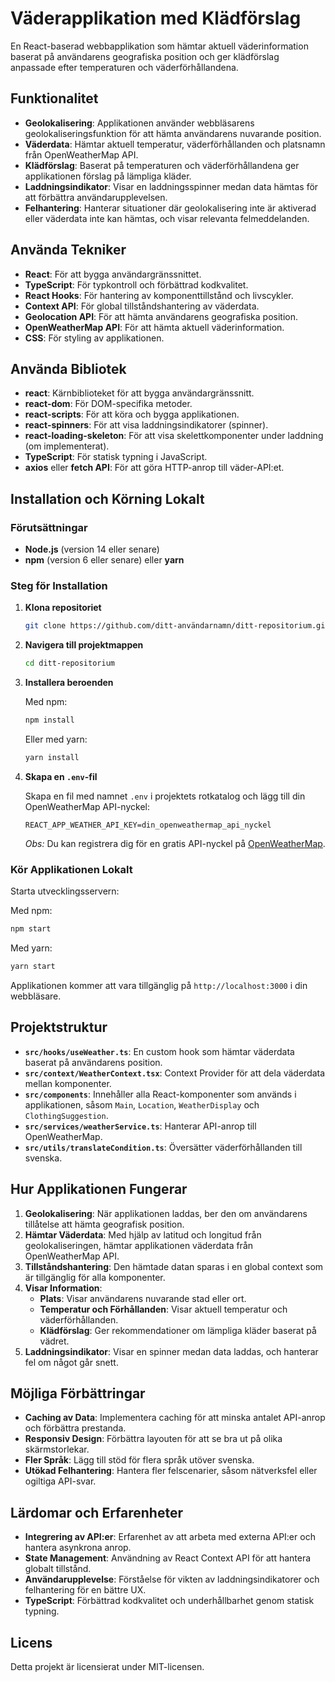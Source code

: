 # Väderapplikation med Klädförslag

En React-baserad webbapplikation som hämtar aktuell väderinformation baserat på användarens geografiska position och ger klädförslag anpassade efter temperaturen och väderförhållandena.

## Funktionalitet

- **Geolokalisering**: Applikationen använder webbläsarens geolokaliseringsfunktion för att hämta användarens nuvarande position.
- **Väderdata**: Hämtar aktuell temperatur, väderförhållanden och platsnamn från OpenWeatherMap API.
- **Klädförslag**: Baserat på temperaturen och väderförhållandena ger applikationen förslag på lämpliga kläder.
- **Laddningsindikator**: Visar en laddningsspinner medan data hämtas för att förbättra användarupplevelsen.
- **Felhantering**: Hanterar situationer där geolokalisering inte är aktiverad eller väderdata inte kan hämtas, och visar relevanta felmeddelanden.

## Använda Tekniker

- **React**: För att bygga användargränssnittet.
- **TypeScript**: För typkontroll och förbättrad kodkvalitet.
- **React Hooks**: För hantering av komponenttillstånd och livscykler.
- **Context API**: För global tillståndshantering av väderdata.
- **Geolocation API**: För att hämta användarens geografiska position.
- **OpenWeatherMap API**: För att hämta aktuell väderinformation.
- **CSS**: För styling av applikationen.

## Använda Bibliotek

- **react**: Kärnbiblioteket för att bygga användargränssnitt.
- **react-dom**: För DOM-specifika metoder.
- **react-scripts**: För att köra och bygga applikationen.
- **react-spinners**: För att visa laddningsindikatorer (spinner).
- **react-loading-skeleton**: För att visa skelettkomponenter under laddning (om implementerat).
- **TypeScript**: För statisk typning i JavaScript.
- **axios** eller **fetch API**: För att göra HTTP-anrop till väder-API:et.

## Installation och Körning Lokalt

### Förutsättningar

- **Node.js** (version 14 eller senare)
- **npm** (version 6 eller senare) eller **yarn**

### Steg för Installation

1. **Klona repositoriet**

   ```bash
   git clone https://github.com/ditt-användarnamn/ditt-repositorium.git
   ```

2. **Navigera till projektmappen**

   ```bash
   cd ditt-repositorium
   ```

3. **Installera beroenden**

   Med npm:

   ```bash
   npm install
   ```

   Eller med yarn:

   ```bash
   yarn install
   ```

4. **Skapa en `.env`-fil**

   Skapa en fil med namnet `.env` i projektets rotkatalog och lägg till din OpenWeatherMap API-nyckel:

   ```
   REACT_APP_WEATHER_API_KEY=din_openweathermap_api_nyckel
   ```

   *Obs:* Du kan registrera dig för en gratis API-nyckel på [OpenWeatherMap](https://openweathermap.org/api).

### Kör Applikationen Lokalt

Starta utvecklingsservern:

Med npm:

```bash
npm start
```

Med yarn:

```bash
yarn start
```

Applikationen kommer att vara tillgänglig på `http://localhost:3000` i din webbläsare.

## Projektstruktur

- **`src/hooks/useWeather.ts`**: En custom hook som hämtar väderdata baserat på användarens position.
- **`src/context/WeatherContext.tsx`**: Context Provider för att dela väderdata mellan komponenter.
- **`src/components`**: Innehåller alla React-komponenter som används i applikationen, såsom `Main`, `Location`, `WeatherDisplay` och `ClothingSuggestion`.
- **`src/services/weatherService.ts`**: Hanterar API-anrop till OpenWeatherMap.
- **`src/utils/translateCondition.ts`**: Översätter väderförhållanden till svenska.

## Hur Applikationen Fungerar

1. **Geolokalisering**: När applikationen laddas, ber den om användarens tillåtelse att hämta geografisk position.
2. **Hämtar Väderdata**: Med hjälp av latitud och longitud från geolokaliseringen, hämtar applikationen väderdata från OpenWeatherMap API.
3. **Tillståndshantering**: Den hämtade datan sparas i en global context som är tillgänglig för alla komponenter.
4. **Visar Information**:
   - **Plats**: Visar användarens nuvarande stad eller ort.
   - **Temperatur och Förhållanden**: Visar aktuell temperatur och väderförhållanden.
   - **Klädförslag**: Ger rekommendationer om lämpliga kläder baserat på vädret.
5. **Laddningsindikator**: Visar en spinner medan data laddas, och hanterar fel om något går snett.

## Möjliga Förbättringar

- **Caching av Data**: Implementera caching för att minska antalet API-anrop och förbättra prestanda.
- **Responsiv Design**: Förbättra layouten för att se bra ut på olika skärmstorlekar.
- **Fler Språk**: Lägg till stöd för flera språk utöver svenska.
- **Utökad Felhantering**: Hantera fler felscenarier, såsom nätverksfel eller ogiltiga API-svar.

## Lärdomar och Erfarenheter

- **Integrering av API:er**: Erfarenhet av att arbeta med externa API:er och hantera asynkrona anrop.
- **State Management**: Användning av React Context API för att hantera globalt tillstånd.
- **Användarupplevelse**: Förståelse för vikten av laddningsindikatorer och felhantering för en bättre UX.
- **TypeScript**: Förbättrad kodkvalitet och underhållbarhet genom statisk typning.

## Licens

Detta projekt är licensierat under MIT-licensen.